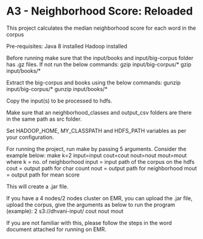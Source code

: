 # A3 - Neighborhood Score: Reloaded

This project calculates the median neighborhood score for each word in the corpus

Pre-requisites:
Java 8 installed
Hadoop installed

Before running make sure that the input/books and input/big-corpus folder has .gz files.
If not run the below commands:
	gzip input/big-corpus/*
	gzip input/books/*

Extract the big-corpus and books using the below commands:
	gunzip input/big-corpus/*
	gunzip input/books/*

Copy the input(s) to be processed to hdfs.

Make sure that an neighborhood_classes and output_csv folders are there in the same path as src folder.

Set HADOOP_HOME, MY_CLASSPATH and HDFS_PATH variables as per your configuration.

For running the project, run make by passing 5 arguments.
Consider the example below:
make k=2 input=input cout=cout nout=nout mout=mout
where
k = no. of neighborhood
input = input path of the corpus on the hdfs
cout = output path for char count
nout = output path for neighborhood
mout = output path for mean score

This will create a .jar file.

If you have a 4 nodes/2 nodes cluster on EMR, you can upload the .jar file, 
upload the corpus, give the arguments as below to run the program (example):
2
s3://dhvani-input/
cout
nout
mout

If you are not familiar with this, please follow the steps in the word document attached for running on EMR.

